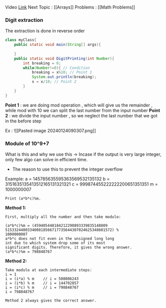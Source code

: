 Video [Link](https://youtu.be/1xNbjMdbjug?si=cgSJMGocBOCHroqE)
Next Topic : [[Arrays]]
Problems : [[Math Problems]]
### Digit extraction 

The extraction is done in reverse order
```Java
class myClass{
	public static void main(String[] args){
		
	}
	public static void DigitPrinting(int Number){
		int breaking = 0;
		while(Number!=0){ // Condition
			breaking = x%10; // Point 1
			System.out.println(breaking);
			x = x/10; // Point 2
		} 
	}
} 
```

**Point 1** : we are doing mod operation , which will give us the remainder , while mod with 10 we can split the last number from the input number
**Point 2** : we divide the input number , so we neglect the last number that we got in the before step

Ex : ![[Pasted image 20240124090307.png]]

### Module of 10^9+7

What is this and why we use this -> Incase if the output is very large integer, only few algo can solve in efficient time.

- The reason to use this to prevent the integer overflow 


Example:
a = 145785635595363569532135132
b = 3151635135413512165131321321
c = 999874455222222200651351351
m = 1000000007

``Print (a*b*c)%m.``

**Method 1:**

```
First, multiply all the number and then take modulo:

(a*b*c)%m = (459405448184212290893339835148809
515332440033400818566717735644307024625348601572) % 
1000000007
a*b*c does not fit even in the unsigned long long 
int due to which system drop some of its most 
significant digits. Therefore, it gives the wrong answer.
(a*b*c)%m = 798848767
```

**Method 2:**
```
Take modulo at each intermediate steps:
i = 1
i = (i*a) % m    // i = 508086243
i = (i*b) % m    // i = 144702857
i = (i*c) % m    // i = 798848767
i = 798848767 

Method 2 always gives the correct answer.
```

